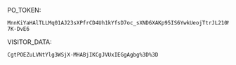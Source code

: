 PO_TOKEN:
```
MnnKiYaHAlTLLMq01AJ23sXPfrCD4Uh1kYfsD7oc_sXND6XAKp95IS6YwkUeojTtrJL210M7qHab3ibj6JpWxvqIZHFpJNoXQpoOvIEYUTJTgfLm357LGa2ox6r1e0jiIztEP2u2q3F6Mz4LYcYa5gs4PvcN-7K-DvE6
```
VISITOR_DATA:
```
CgtPOEZuLVNtYlg3WSjX-MHABjIKCgJVUxIEGgAgbg%3D%3D
```
